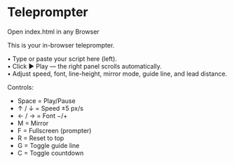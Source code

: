 # Teleprompter

Open index.html in any Browser

This is your in-browser teleprompter.

• Type or paste your script here (left).  
• Click ▶ Play — the right panel scrolls automatically.  
• Adjust speed, font, line-height, mirror mode, guide line, and lead distance.

Controls:
- Space = Play/Pause
- ↑ / ↓ = Speed ±5 px/s
- ← / → = Font −/+
- M = Mirror
- F = Fullscreen (prompter)
- R = Reset to top
- G = Toggle guide line
- C = Toggle countdown